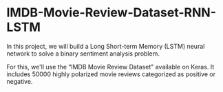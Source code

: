 # IMDB-Movie-Review-Dataset-RNN-LSTM
In this project, we will build a Long Short-term Memory (LSTM) neural network to solve a binary sentiment analysis problem.

For this, we'll use the “IMDB Movie Review Dataset" available on Keras. It includes 50000 highly polarized movie reviews categorized as positive or negative.
